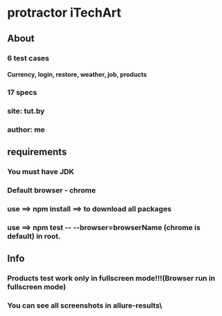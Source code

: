 # protractor iTechArt 
## About
### 6 test cases
#### Currency, login, restore, weather, job, products
### 17 specs
### site: tut.by
### author: me
## requirements
### You must have JDK
### Default browser - chrome
### use ==> npm install ==> to download all packages
### use ==> npm test -- --browser=browserName (chrome is default) in root.
## Info
### Products test work only in fullscreen mode!!!(Browser run in fullscreen mode)
### You can see all screenshots in allure-results\
